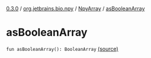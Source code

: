 [0.3.0](../../index.md) / [org.jetbrains.bio.npy](../index.md) / [NpyArray](index.md) / [asBooleanArray](.)

# asBooleanArray

`fun asBooleanArray(): BooleanArray` [(source)](https://github.com/JetBrains-Research/npy/blob/0.3.0/src/main/kotlin/org/jetbrains/bio/npy/Npy.kt#L322)